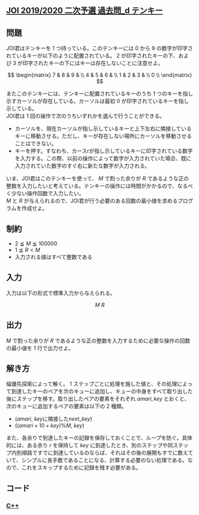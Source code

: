 ## [JOI 2019/2020 二次予選 過去問_d テンキー](https://atcoder.jp/contests/joi2020yo2/tasks/joi2020_yo2_d)

## 問題
JOI君はテンキーを $1$ つ持っている。このテンキーには $0$ から $9$ の数字が印字されているキーが以下のように配置されている。 $2$ が印字されたキーの下、および $3$ が印字されたキーの下にはキーは存在しないことに注意せよ。

$$
\begin{matrix}
7 & 8 & 9 & \\
4 & 5 & 6 & \\
1 & 2 & 3 & \\
0 \\
\end{matrix}
$$

またこのテンキーには、テンキーに配置されているキーのうち $1$ つのキーを指し示すカーソルが存在している。カーソルは最初 $0$ が印字されているキーを指し示している。  
JOI君は $1$ 回の操作で次のうちいずれかを選んで行うことができる。
- カーソルを、現在カーソルが指し示しているキーと上下左右に隣接しているキーに移動させる。ただし、キーが存在しない場所にカーソルを移動させることはできない。
- キーを押す。すなわち、カースrが指し示しているキーに印字されている数字を入力する。この際、以前の操作によって数字が入力されていた場合、既に入力されていた数字のすぐ右に新たな数字が入力される。

いま、JOI君はこのテンキーを使って、 $M$ で割った余りが $R$ であるような正の整数を入力したいと考えている。テンキーの操作には時間がかかるので、なるべく少ない操作回数で入力したい。  
$M$ と $R$ が与えられるので、JOI君が行う必要のある回数の最小値を求めるプログラムを作成せよ。

## 制約
- $2 \leqq M \leqq 100 000$
- $1 \leqq R \lt M$
- 入力される値はすべて整数である

## 入力
入力は以下の形式で標準入力から与えられる。

$$
M \ R
$$

## 出力
$M$ で割った余りが $R$ であるような正の整数を入力するために必要な操作の回数の最小値を $1$ 行で出力せよ。

## 解き方
幅優先探索によって解く。 $1$ ステップごとに処理を施した値と、その処理によって到達したキーのペアを次のキューに追加し、キューの中身をすべて取り出した後にステップを移す。取り出したペアの要素をそれぞれ $amari, key$ とおくと、次のキューに追加するペアの要素は以下の $2$ 種類。
- $(amari, \ key \text{に隣接した}next \_ key)$
- $((amari \times 10 + key) \% M, \ key)$  

また、各余りで到達したキーの記録を保存しておくことで、ループを防ぐ。具体的には、ある余り $r$ を保持して $key$ に到達したとき、別のステップや同ステップ内別順路ですでに到達しているのならば、それはその後の展開もすでに数えていて、シンプルに長手数であることになる、計算する必要のない処理である。なので、これをスキップするために記録を残す必要がある。

## コード
### [C++](joi2020yo2_d.cpp)